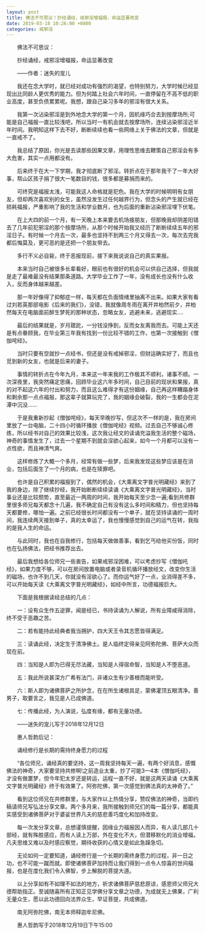 ```yaml
---
layout: post
title: 佛法不可思议！抄经诵经，戒邪淫增福报，命运显著改变
date: 2019-03-18 10:26:00 +0800
categories: 戒邪淫
---
```


　　佛法不可思议：
　　抄经诵经，戒邪淫增福报，命运显著改变
　　——作者：迷失的宠儿
　　我还在念大学时，就已经对成功有强烈的渴望，也特别努力，大学时候已经显现出比同龄人更优秀的能力。但为何踏上社会六年时间，一直停留在不高不低的职业高度，甚至负债累累呢。我想，跟自己染习多年的邪淫有很大关系。
　　我第一次沾染邪淫是到外地念大学的第一个月，因机缘巧合去到按摩场所;可能是自己福报一直比较浅吧，所以当时一有机会就去按摩场所，连续沾染邪淫近半年时间。我明知这样下去不好，断断续续也看一些网络上关于佛法的文章，但就是一直戒不了。
　　我总结了原因，你光是去读那些因果文章，用理性思维去鞭策自己邪淫会有多大危害，其实一点用都没有。
　　后来终于在大一下学期，我才彻底断了邪淫。转折点在于那年我干了一年大好事，帮山区孩子捐了很大一笔数目的钱，很多都是募捐而来的。
　　可终究是福报太浅，可能我这人命格就是犯色。我在大学的时候明明有女朋友，但却两次喜欢别的女生，虽然没发生过任何越界行为，但念头的产生就已经在损耗福报，严重影响了我的生活和学业数月，也为后面的重新沾染邪淫埋下伏笔。
　　在上大四的前一个月，有一天晚上本来要去机场接朋友，但那晚我却阴差阳错去了几年前犯邪淫的那个按摩场所，从那个时候开始我又经历了断断续续五年的邪淫日子。有时候一个月去一次，最多也坚持不到两三个月又得去一次，每次去完我都后悔莫及，更可恶的是还把一个朋友带去。
　　多行不义必自毙，终于恶报现前，接下来我说说自己的真实果报。
　　本来当时自己被很多长辈看好，眼前也有很好的机会可以供自己选择，但我就是走了最难最没有结果那条道路。大学毕业工作了一年，没有成长也没有什么收入，反而身体越来越差。
　　那一年好像得了抑郁症一样，每天都在负面情绪里抽离不出来。如果大家有看过刘若英那部电影《后来的我们》，没错，我就像周冬雨在离开井柏然前夕，井柏然每天在电脑面前醉生梦死的那种状态，忽略女友，逃避未来，逃避现实....
　　最后的结果就是，岁月蹉跎，一分钱没挣到，反而女友离我而去。可能上天还是有点眷顾我，在毕业第三年我有找到一份比较不错的工作，也第一次接触到《僧伽咤经》。
　　当时只要有空就抄一点经书，但还是没有戒掉邪淫，但财运确实好了，而且也觅到新的女友，也就是后来的妻子。
　　事情的转折点在今年九月，本来这一年来我的工作极其不顺利，诸事不顺。一次深夜里，我突然痛定思痛，回顾毕业这六年多时间，自己目前的现状和果报，真的对不起这六年的付出和努力，而且这么难得才有这份姻缘，自己再这样糟蹋身体和剩余那一点点福报，那这辈子就算玩完了，我的姻缘会破裂，我的一生都会在泥潭中沉没......
　　于是我重新抄起《僧伽咤经》，每天早晚抄写，但这次不一样的是，我在房间里放了一台电脑，二十四小时循环播放《僧伽咤经》视频。过去自己不够诚心修炼，所以经书对自己的效果比较浅，这次我让经文的读诵充溢我生活的整个磁场，神奇的事情发生了，过去一个星期不到就会淫欲心起来，如今一个月都可以没有一点性欲，而且神清气爽。
　　这样修炼了大概一个多月，经常有做一些梦，后来我发现这些梦应该是在消业，包括后面生了一个月的病，也是在赎罪吧。
　　也许是自己积累的福报到了，偶然的机会，《大乘离文字普光明藏经》来到了我的身边，除了继续抄经，我开始断断续续读诵《大乘离文字普光明藏经》，当时事业还是比较颓势，直至最近一两周的时间，我开始每天至少念一遍;看到共修群里很多师兄每天都念十几遍，我不确定自己有没有这么多时间和精力，但也坚持每天都要修，哪怕一遍。之前已经很长时间都没有一个单子，就在坚持读诵的一周时间，我连续两天接到单子，真的太幸运了，我也慢慢感觉到自己的运气在转，我指的是我人生的命运。
　　与此同时，我也在自我修行，包括每天做做善事，看到乞丐给他买份饭，同时也在弘扬佛法，把经书推荐出去。
　　最后我想给各位师兄一些衷告，如果戒邪淫困难，可以考虑抄写《僧伽吒经》，如果力度不够，可以在房间放置电脑或者录音机循环播放经文，改变你生活的磁场，也许不到几天，你就没有淫欲心了。而你运气好了一点，业消得差不多，可以开始每天读《大乘离文字普光明藏经》，如经中所言，功德福报巨大。
　　下面是我根据读经总结的几点：
　　一：设有众生作五逆罪，闻是经已，书持读诵为人解说，所有业障咸得消除，终不受于恶趣之苦。
　　二：若有能持此经典者我当拥护，四大天王令其志愿皆得满足。
　　三：读诵此经，决定生于清净佛土。是人临终定得亲见阿弥陀佛、菩萨大众而现在前。
　　四：当知是人即为已得无尽法藏，当知是人得宿命智，当知是人不堕恶道。
　　五：我此所说甚深方广希有法门，非诸众生有少善根而能听受。
　　六：斯人即为诸佛菩萨之所护念，在在所生诸根具足，蒙佛灌顶五眼清净。善男子，取要言之，我见是人已成佛道。
　　七：传播此经，为人演说，弘度有缘，都有无量功德。
　　——迷失的宠儿写于2018年12月12日
　　惠人哲韵后记：
　　诵经修行是长期的需持终身愿力的过程
　　“各位师兄，诵经真的要坚持，这一周我坚持每天一遍，有两个好消息，感慨佛法的神奇，大家要坚持共修啊!之前造业太重，抄了可能3—4本《僧伽吒经》，才没有做噩梦，但今年犯太岁还是转运，运程一直不好，就是这两天读诵《大乘离文字普光明藏经》终于有效果了。阿弥陀佛，第一次感觉到佛法真的太神奇了。”
　　看到这位师兄在共修群里，与大家作以上热情分享，赞叹佛法的神奇，当即约稿请师兄写弘法分享文章。两个多月来，我所接触到师兄们的每一篇分享，都能真实感受到诸佛菩萨对于婆娑世界凡夫的慈悲善巧度化和加持改变。
　　每一次发分享文章，总想谨慎提醒，因缘业力福报因人而异，有人读几部几十部经，就有殊胜感应，而有人读上万部，外在变化不大，但潜移默化的消业增福，凡夫思维又难以及时感应察觉，期待收获的心情又是如此急躁急切。
　　无论如何一定要知道，诵经修行是一个长期的需终身愿力的过程，非一日之功，也不可能一蹴而就。即使诸佛菩萨加持而让我们得到一点令人惊喜的世间福报，也是在度化我们令入佛智，步上解脱的菩提大道。
　　以上分享如有不如理不如法的地方，祈求诸佛菩萨慈悲原谅，感恩师父师兄大德帮助指正。至诚随喜所有正知正见学佛分享文章之功德，为成就无上佛果，广利无量众生，愿以此功德回向法界众生，早证菩提，共成佛道。
　　南无阿弥陀佛，南无本师释迦牟尼佛。
　　惠人哲韵写于2018年12月19日下午15:00